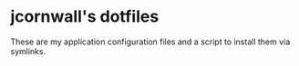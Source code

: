 # jcornwall's dotfiles
These are my application configuration files and a script to install them via symlinks.
